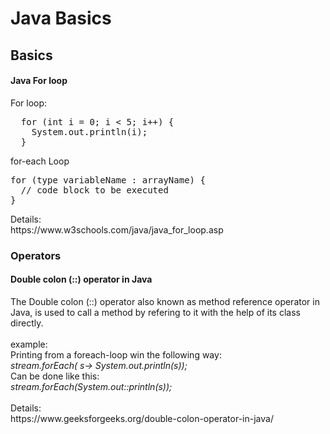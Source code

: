 <h1>Java Basics</h1>

<h2>Basics</h2>
<h4>Java For loop</h4>
For loop: <br>
<pre>
  for (int i = 0; i < 5; i++) {
    System.out.println(i);
  }
</pre>
<p>for-each Loop</p>
<pre>
for (type variableName : arrayName) {
  // code block to be executed
}
</pre>
Details: <br>
https://www.w3schools.com/java/java_for_loop.asp

<br>
<h3>Operators</h3>
<h4>Double colon (::) operator in Java</h4>
The Double colon (::) operator also known as method reference operator in Java, is used to call a method by refering to it with the help of its class directly.<br><br>
example:<br>
Printing from a foreach-loop win the following way: <br>
<i>stream.forEach( s-> System.out.println(s));</i><br>
Can be done like this:<br>
<i>stream.forEach(System.out::println(s));</i> <br>
<br>
Details: <br>
https://www.geeksforgeeks.org/double-colon-operator-in-java/